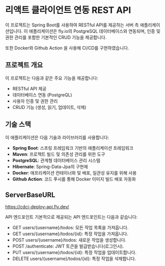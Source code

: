# 리액트 클라이언트 연동 REST API

이 프로젝트는 Spring Boot를 사용하여 RESTful API를 제공하는 서버 측 애플리케이션입니다. 
이 애플리케이션은 fly.io의 PostgreSQL 데이터베이스와 연동되며, 
인증 및 권한 관리를 포함한 기본적인 CRUD 기능을 제공합니다.


또한 Docker와 Github Action 을 사용해 CI/CD를 구현하였습니다.

## 프로젝트 개요

이 프로젝트는 다음과 같은 주요 기능을 제공합니다:
- RESTful API 제공
- 데이터베이스 연동 (PostgreQL)
- 사용자 인증 및 권한 관리
- CRUD 기능 (생성, 읽기, 업데이트, 삭제)

## 기술 스택

이 애플리케이션은 다음 기술과 라이브러리를 사용합니다:
- **Spring Boot**: 스프링 프레임워크 기반의 애플리케이션 프레임워크
- **Maven**: 프로젝트 빌드 및 의존성 관리를 위한 도구
- **PostgreSQL**: 관계형 데이터베이스 관리 시스템
- **Hibernate**: Spring-Data-Jpa의 구현체
- **Docker**: 애프리케이션 컨테이너화 및 배포, 일관성 유지를 위해 사용
- **Github Action**: 코드 푸시를 통해 Docker 이미지 빌드 배포 자동화

## ServerBaseURL
https://cdci-deploy-api.fly.dev/

API 엔드포인트
기본적으로 제공되는 API 엔드포인트는 다음과 같습니다:

- GET users/{username}/todos: 모든 작업 목록을 가져옵니다.
- GET users/{username}/todos/{id}: 특정 작업을 가져옵니다.
- POST users/{username}/todos: 새로운 작업을 생성합니다.
- POST /authenticate: JWT 토큰을 발급받습니다(로그인시).
- PUT users/{username}/todos/{id}: 특정 작업을 업데이트합니다.
- DELETE users/{username}/todos/{id}: 특정 작업을 삭제합니다.
